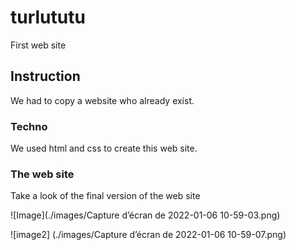 # turlututu

First web site

## Instruction

We had to copy a website who already exist. 

### Techno

We used html and css to create this web site.

### The web site

Take a look of the final version of the web site

![Image](./images/Capture d’écran de 2022-01-06 10-59-03.png)



![image2] (./images/Capture d’écran de 2022-01-06 10-59-07.png)
